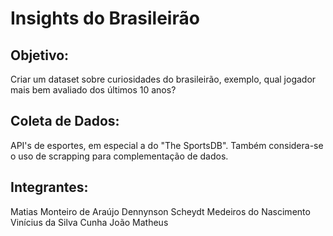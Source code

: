 # Insights do Brasileirão
## Objetivo:
Criar um dataset sobre curiosidades do brasileirão, exemplo, qual jogador mais bem avaliado dos últimos 10 anos?

## Coleta de Dados:
API's de esportes, em especial a do "The SportsDB". Também considera-se o uso de scrapping para complementação de dados. 

## Integrantes:
Matias Monteiro de Araújo
Dennynson Scheydt Medeiros do Nascimento
Vinícius da Silva Cunha
João Matheus

